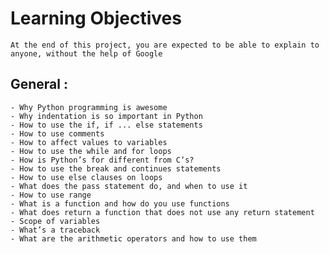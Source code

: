 # **Learning Objectives**
    At the end of this project, you are expected to be able to explain to anyone, without the help of Google
## **General :**
    - Why Python programming is awesome
    - Why indentation is so important in Python
    - How to use the if, if ... else statements
    - How to use comments
    - How to affect values to variables
    - How to use the while and for loops
    - How is Python’s for different from C‘s?
    - How to use the break and continues statements
    - How to use else clauses on loops
    - What does the pass statement do, and when to use it
    - How to use range
    - What is a function and how do you use functions
    - What does return a function that does not use any return statement
    - Scope of variables
    - What’s a traceback
    - What are the arithmetic operators and how to use them